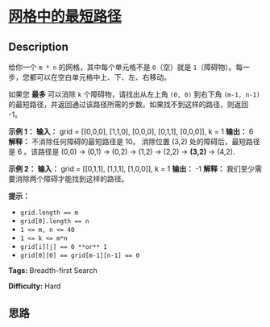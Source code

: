 # [网格中的最短路径][title]

## Description

给你一个 `m * n` 的网格，其中每个单元格不是 `0`（空）就是 `1`（障碍物）。每一步，您都可以在空白单元格中上、下、左、右移动。

如果您 **最多** 可以消除 `k` 个障碍物，请找出从左上角 `(0, 0)` 到右下角 `(m-1, n-1)`
的最短路径，并返回通过该路径所需的步数。如果找不到这样的路径，则返回 -1。



**示例 1：**
            **输入：**     grid =     [[0,0,0],     [1,1,0],     [0,0,0],     [0,1,1],     [0,0,0]],     k = 1    **输出：** 6    **解释：** 不消除任何障碍的最短路径是 10。    消除位置 (3,2) 处的障碍后，最短路径是 6 。该路径是 (0,0) -> (0,1) -> (0,2) -> (1,2) -> (2,2) -> **(3,2)** -> (4,2).    



**示例 2：**
            **输入：**    grid =     [[0,1,1],     [1,1,1],     [1,0,0]],     k = 1    **输出：** -1    **解释：** 我们至少需要消除两个障碍才能找到这样的路径。    



**提示：**

  * `grid.length == m`
  * `grid[0].length == n`
  * `1 <= m, n <= 40`
  * `1 <= k <= m*n`
  * `grid[i][j] == 0 **or** 1`
  * `grid[0][0] == grid[m-1][n-1] == 0`


**Tags:** Breadth-first Search

**Difficulty:** Hard

## 思路

[title]: https://leetcode-cn.com/problems/shortest-path-in-a-grid-with-obstacles-elimination

